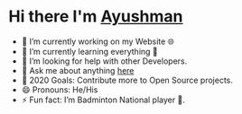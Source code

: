 # Hi there I'm [Ayushman](https://www.linkedin.com/in/ayushman17) 
- 🔭 I’m currently working on my Website 🌐
- 🌱 I’m currently learning everything 🤣
- 👯 I’m looking for help with other Developers.
- 💬 Ask me about anything [here](https://github.com/ayushman17/ayushman17/issues)
- 🥅 2020 Goals: Contribute more to Open Source projects.
- 😄 Pronouns: He/His
- ⚡ Fun fact: I’m Badminton National player 🏸.
